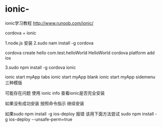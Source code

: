 # ionic-



ionic学习教程 http://www.runoob.com/ionic/



cordova + ionic 

1.node.js 安装
2.sudo nam install -g cordova

cordova create hello com.test.helloWorld HelloWorld
cordova platform add ios

3.sudo npm install -g cordova ionic

ionic start myApp tabs
ionic start myApp blank
ionic start myApp sidemenu
三种模版

可能存在问题 
使用 ionic info 查看ionic是否完全安装

如果没有成功安装 按照命令指示 继续安装

如果sudo npm install -g ios-deploy 报错
该用下面方法尝试
sudo npm install -g ios-deploy --unsafe-perm=true
